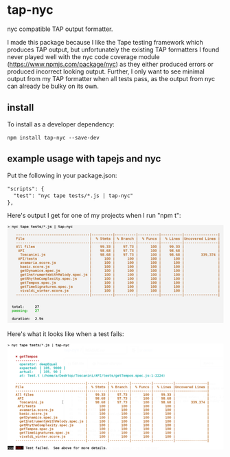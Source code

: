 # tap-nyc
nyc compatible TAP output formatter. 

I made this package because I like the Tape testing framework which produces
TAP output, but unfortunately the existing TAP formatters I found never played well with the nyc code coverage module 
(https://www.npmjs.com/package/nyc)
as they either produced errors or produced incorrect looking output. Further, I only want to see minimal output from my
TAP formatter when all tests pass, as the output from nyc can already be bulky on its own.

## install
To install as a developer dependency:

    npm install tap-nyc --save-dev

## example usage with tapejs and nyc
Put the following in your package.json:

    "scripts": {
      "test": "nyc tape tests/*.js | tap-nyc"
    },
    
Here's output I get for one of my projects when I run "npm t":

![](https://raw.githubusercontent.com/MegaArman/npm_images/master/tapnyc.png)

Here's what it looks like when a test fails:

![](https://raw.githubusercontent.com/MegaArman/npm_images/master/tapnycfailure.png)
